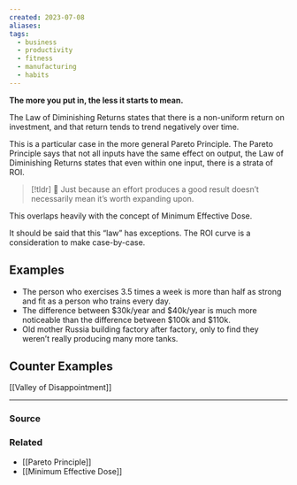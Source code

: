 ```yaml
---
created: 2023-07-08
aliases: 
tags:
  - business
  - productivity
  - fitness
  - manufacturing
  - habits
---
```

**The more you put in, the less it starts to mean.**

The Law of Diminishing Returns states that there is a non-uniform return on investment, and that return tends to trend negatively over time. 

This is a particular case in the more general Pareto Principle. The Pareto Principle says that not all inputs have the same effect on output, the Law of Diminishing Returns states that even within one input, there is a strata of ROI.

> [!tldr] 🔑 Just because an effort produces a good result doesn’t necessarily mean it’s worth expanding upon.

This overlaps heavily with the concept of Minimum Effective Dose.

It should be said that this “law” has exceptions. The ROI curve is a consideration to make case-by-case.

## Examples

- The person who exercises 3.5 times a week is more than half as strong and fit as a person who trains every day.
- The difference between $30k/year and $40k/year is much more noticeable than the difference between $100k and $110k.
- Old mother Russia building factory after factory, only to find they weren’t really producing many more tanks.

## Counter Examples

[[Valley of Disappointment]]

****
### Source

### Related
- [[Pareto Principle]]
- [[Minimum Effective Dose]]